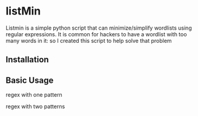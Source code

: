 # listMin
Listmin is a simple python script that can minimize/simplify wordlists using regular expressions. It is common for hackers to have a wordlist with too many words in it: so I created this script to help solve that problem
## Installation

## Basic Usage
regex with one pattern

regex with two patterns

